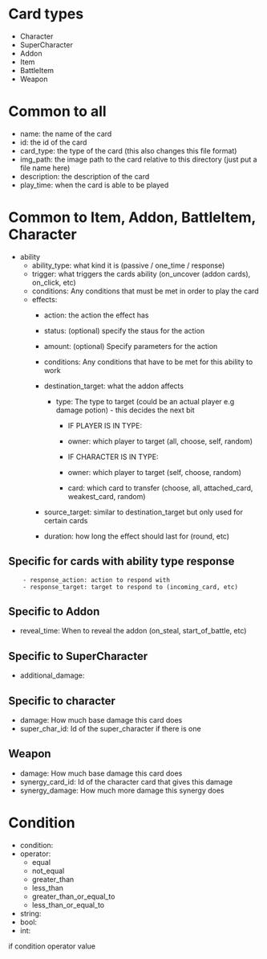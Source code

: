 # Card types
- Character
- SuperCharacter
- Addon
- Item
- BattleItem
- Weapon


# Common to all
- name: the name of the card
- id: the id of the card
- card_type: the type of the card (this also changes this file format)
- img_path: the image path to the card relative to this directory (just put a file name here)
- description: the description of the card
- play_time: when the card is able to be played


# Common to Item, Addon, BattleItem, Character
- ability 
    - ability_type: what kind it is (passive / one_time / response)
    - trigger: what triggers the cards ability (on_uncover (addon cards), on_click, etc)
    - conditions: Any conditions that must be met in order to play the card
    - effects:
        - action: the action the effect has
        - status: (optional) specify the staus for the action
        - amount: (optional) Specify parameters for the action
        - conditions: Any conditions that have to be met for this ability to work
        - destination_target: what the addon affects
            - type: The type to target (could be an actual player e.g damage potion) - this decides the next bit
                - IF PLAYER IS IN TYPE:
                - owner: which player to target (all, choose, self, random)

                - IF CHARACTER IS IN TYPE:
                - owner: which player to target (self, choose, random)
                - card: which card to transfer (choose, all, attached_card, weakest_card, random)

        - source_target: similar to destination_target but only used for certain cards 
        - duration: how long the effect should last for (round, etc)
            

## Specific for cards with ability type response
        - response_action: action to respond with
        - response_target: target to respond to (incoming_card, etc)

## Specific to Addon
- reveal_time: When to reveal the addon (on_steal, start_of_battle, etc)

## Specific to SuperCharacter
- additional_damage:

## Specific to character
- damage: How much base damage this card does
- super_char_id: Id of the super_character if there is one

## Weapon
- damage: How much base damage this card does
- synergy_card_id: Id of the character card that gives this damage
- synergy_damage: How much more damage this synergy does


# Condition
- condition:
- operator:
    - equal
    - not_equal
    - greater_than
    - less_than
    - greater_than_or_equal_to
    - less_than_or_equal_to
- string:
- bool:
- int:
    

if condition operator value
